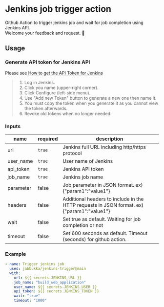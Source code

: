 # Jenkins job trigger action
Github Action to trigger jenkins job and wait for job completion using Jenkins API.  
Welcome your feedback and request. :open_hands:

## Usage
### Generate API token for Jenkins API
Please see [How to get the API Token for Jenkins](https://stackoverflow.com/questions/45466090/how-to-get-the-api-token-for-jenkins)
> 1. Log in Jenkins.
> 2. Click you name (upper-right corner).
> 3. Click Configure (left-side menu).
> 4. Use "Add new Token" button to generate a new one then name it.
> 5. You must copy the token when you generate it as you cannot view the token afterwards.
> 6. Revoke old tokens when no longer needed. 
### Inputs
| name | required | description |
| ---- | -------- | ----------- |
| url  | `true`   | Jenkins full URL including http/https protocol |
| user_name | `true` | User name of Jenkins |
| api_token | `true` | Jenkins API token |
| job_name | `true` | Jenkins job name |
| parameter | false | Job parameter in JSON format. ex) {"param1":"value1"} |
| headers | false | Additional headers to include in the HTTP requests in JSON format. ex) {"param1":"value1"}  |
| wait | false | Set true as default. Waiting for job completion or not |
| timeout | false | Set 600 seconds as default. Timeout (seconds) for github action. |

### Example
```yaml
- name: Trigger jenkins job
  uses: jabbukka/jenkins-trigger@main
  with:
    url: ${{ secrets.JENKINS_URL }}
    job_name: "build_web_application"
    user_name: ${{ secrets.JENKINS_USER }}
    api_token: ${{ secrets.JENKINS_TOKEN }}
    wait: "true"
    timeout: "1000"
```
